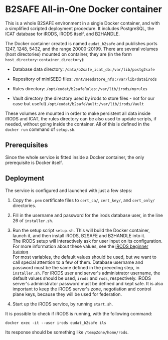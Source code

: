 # B2SAFE All-in-One Docker container

This is a whole B2SAFE environment in a single Docker container, and with a simplified scripted deployment procedure. It includes PostgreSQL, the ICAT database for iRODS, iRODS itself, and B2HANDLE.

The Docker container created is named `eudat_b2safe` and publishes ports 1247, 1248, 5432, and the range 20000-20199. There are several volumes (host directories) mounted on container, they are (in the form `host_directory:container_directory`):

* Database data directory: `/data/b2safe_icat_db:/var/lib/postg2safe`

* Repository of miniSEED files: `/mnt/seedstore_nfs:/var/lib/datairods`

* Rules directory: `/opt/eudat/b2safeRules:/var/lib/irods/myrules`

* Vault directory (the directory used by irods to store files - not for our case but useful) `/opt/eudat/b2safeVault:/var/lib/irods/Vault`

These volumes are mounted in order to make persistent all data inside iRODS and ICAT, the rules directory can be also used to update scripts, if needed, without going inside the container. All of this is defined in the `docker run` command of `setup.sh`.

## Prerequisites

Since the whole service is fitted inside a Docker container, the only prerequisite is Docker itself.

## Deployment

The service is configured and launched with just a few steps:

1. Copy the `.pem` certificate files to `cert_ca/`, `cert_key/`, and `cert_only/` directories.

1. Fill in the username and password for the irods database user, in the line 26 of `installer.sh`.

1. Run the setup script `setup.sh`. This will build the Docker container, launch it, and then install iRODS, B2SAFE and B2HANDLE into it.
<br>The iRODS setup will interactively ask for user input on its configuration. For more information about these values, see the [iRODS beginner training](https://github.com/irods/irods_training/tree/ugm2018/beginner).
<br>For most variables, the default values should be used, but we want to call special attention to a few of them. Database username and password must be the same defined in the preceding step, in `installer.sh`. For iRODS user and server's administrator username, the default values should be used, `irods` and `rods`, respectively. iRODS server's administrator password must be defined and kept safe. It is also important to keep the iRODS server's zone, negotiation and control plane keys, because they will be used for federation.

1. Start up the iRODS service, by running `start.sh`. 

It is possible to check if iRODS is running, with the following command:
```
docker exec -it --user irods eudat_b2safe ils
```
Its response should be something like `/tempZone/home/rods`.
